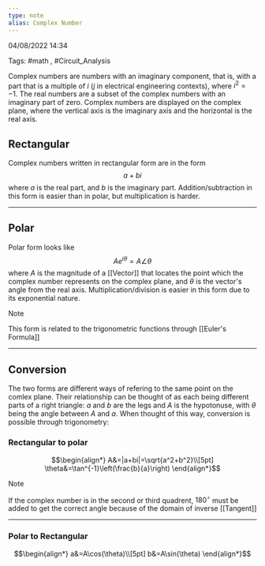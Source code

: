 ```yaml
---
type: note
alias: Complex Number
---
```

04/08/2022 14:34

Tags: #math , #Circuit_Analysis 

Complex numbers are numbers with an imaginary component, that is, with a part that is a multiple of $i$ ($j$ in electrical engineering contexts), where $i^2=-1$. The real numbers are a subset of the complex numbers with an imaginary part of zero. Complex numbers are displayed on the complex plane, where the vertical axis is the imaginary axis and the horizontal is the real axis. 


## Rectangular
Complex numbers written in rectangular form are in the form
$$
a+bi
$$
where $a$ is the real part, and $b$ is the imaginary part. Addition/subtraction in this form is easier than in polar, but multiplication is harder.

---

## Polar
Polar form looks like
$$
Ae^{i\theta}=A\angle\theta
$$
where $A$ is the magnitude of a [[Vector]] that locates the point which the complex number represents on the complex plane, and $\theta$ is the vector's angle from the real axis. Multiplication/division is easier in this form due to its exponential nature.

>[!note]
>This form is related to the trigonometric functions through [[Euler's Formula]]

---

## Conversion
The two forms are different ways of refering to the same point on the comlex plane. Their relationship can be thought of as each being different parts of a right triangle: $a$ and $b$ are the legs and $A$ is the hypotonuse, with $\theta$ being the angle between $A$ and $a$. When thought of this way, conversion is possible through trigonometry:
### Rectangular to polar
$$\begin{align*}
A&=|a+bi|=\sqrt{a^2+b^2}\\[5pt]
\theta&=\tan^{-1}\left(\frac{b}{a}\right)
\end{align*}$$

>[!note]
>If the complex number is in the second or third quadrent, $180^\circ$ must be added to get the correct angle because of the domain of inverse [[Tangent]]

---

### Polar to Rectangular
$$\begin{align*}
a&=A\cos(\theta)\\[5pt]
b&=A\sin(\theta)
\end{align*}$$